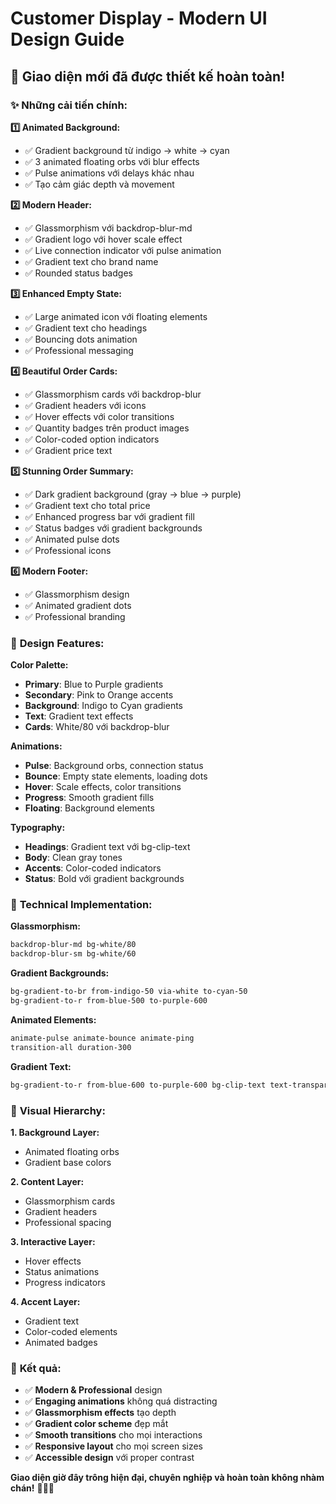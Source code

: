 # Customer Display - Modern UI Design Guide

## 🎨 **Giao diện mới đã được thiết kế hoàn toàn!**

### ✨ **Những cải tiến chính:**

**1️⃣ Animated Background:**
- ✅ Gradient background từ indigo → white → cyan
- ✅ 3 animated floating orbs với blur effects
- ✅ Pulse animations với delays khác nhau
- ✅ Tạo cảm giác depth và movement

**2️⃣ Modern Header:**
- ✅ Glassmorphism với backdrop-blur-md
- ✅ Gradient logo với hover scale effect
- ✅ Live connection indicator với pulse animation
- ✅ Gradient text cho brand name
- ✅ Rounded status badges

**3️⃣ Enhanced Empty State:**
- ✅ Large animated icon với floating elements
- ✅ Gradient text cho headings
- ✅ Bouncing dots animation
- ✅ Professional messaging

**4️⃣ Beautiful Order Cards:**
- ✅ Glassmorphism cards với backdrop-blur
- ✅ Gradient headers với icons
- ✅ Hover effects với color transitions
- ✅ Quantity badges trên product images
- ✅ Color-coded option indicators
- ✅ Gradient price text

**5️⃣ Stunning Order Summary:**
- ✅ Dark gradient background (gray → blue → purple)
- ✅ Gradient text cho total price
- ✅ Enhanced progress bar với gradient fill
- ✅ Status badges với gradient backgrounds
- ✅ Animated pulse dots
- ✅ Professional icons

**6️⃣ Modern Footer:**
- ✅ Glassmorphism design
- ✅ Animated gradient dots
- ✅ Professional branding

### 🎯 **Design Features:**

**Color Palette:**
- **Primary**: Blue to Purple gradients
- **Secondary**: Pink to Orange accents
- **Background**: Indigo to Cyan gradients
- **Text**: Gradient text effects
- **Cards**: White/80 với backdrop-blur

**Animations:**
- **Pulse**: Background orbs, connection status
- **Bounce**: Empty state elements, loading dots
- **Hover**: Scale effects, color transitions
- **Progress**: Smooth gradient fills
- **Floating**: Background elements

**Typography:**
- **Headings**: Gradient text với bg-clip-text
- **Body**: Clean gray tones
- **Accents**: Color-coded indicators
- **Status**: Bold với gradient backgrounds

### 🚀 **Technical Implementation:**

**Glassmorphism:**
```css
backdrop-blur-md bg-white/80
backdrop-blur-sm bg-white/60
```

**Gradient Backgrounds:**
```css
bg-gradient-to-br from-indigo-50 via-white to-cyan-50
bg-gradient-to-r from-blue-500 to-purple-600
```

**Animated Elements:**
```css
animate-pulse animate-bounce animate-ping
transition-all duration-300
```

**Gradient Text:**
```css
bg-gradient-to-r from-blue-600 to-purple-600 bg-clip-text text-transparent
```

### 🎨 **Visual Hierarchy:**

**1. Background Layer:**
- Animated floating orbs
- Gradient base colors

**2. Content Layer:**
- Glassmorphism cards
- Gradient headers
- Professional spacing

**3. Interactive Layer:**
- Hover effects
- Status animations
- Progress indicators

**4. Accent Layer:**
- Gradient text
- Color-coded elements
- Animated badges

### 🎯 **Kết quả:**

- ✅ **Modern & Professional** design
- ✅ **Engaging animations** không quá distracting
- ✅ **Glassmorphism effects** tạo depth
- ✅ **Gradient color scheme** đẹp mắt
- ✅ **Smooth transitions** cho mọi interactions
- ✅ **Responsive layout** cho mọi screen sizes
- ✅ **Accessible design** với proper contrast

**Giao diện giờ đây trông hiện đại, chuyên nghiệp và hoàn toàn không nhàm chán!** 🎨✨🚀
